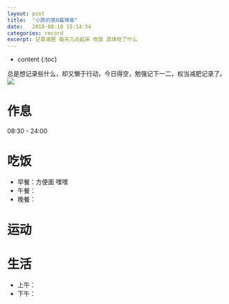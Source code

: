 ```yaml
---
layout: post
title:  "小胖的第0篇博客"
date:   2018-08-18 15:14:54
categories: record
excerpt: 记录减肥 每天几点起床 吃饭 具体吃了什么 
---
```


* content
{:toc}


总是想记录些什么，却又懒于行动，今日得空，勉强记下一二，权当减肥记录了。
![](https://ss1.bdstatic.com/70cFvXSh_Q1YnxGkpoWK1HF6hhy/it/u=1221509457,684891580&fm=26&gp=0.jpg)
# 作息
08:30 - 24:00
# 吃饭
* 早餐：方便面 嘿嘿
* 午餐：
* 晚餐： 
# 运动

# 生活
* 上午：
* 下午：





